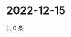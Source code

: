 # 2022-12-15

共 0 条

<!-- BEGIN WEIBO -->
<!-- 最后更新时间 Thu Dec 15 2022 16:07:03 GMT+0800 (China Standard Time) -->

<!-- END WEIBO -->
